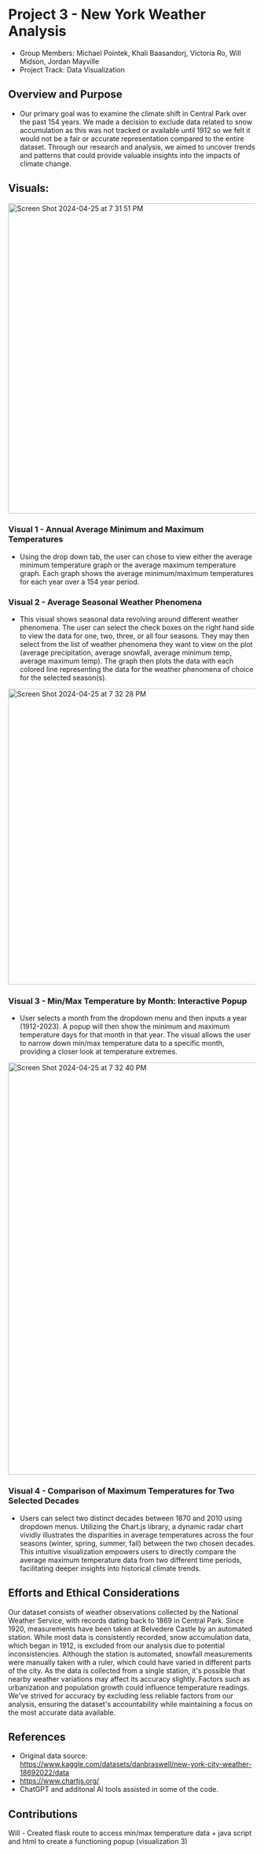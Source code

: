 #  Project 3 - New York Weather Analysis
- Group Members: Michael Pointek, Khali Baasandorj, Victoria Ro, Will Midson, Jordan Mayville
- Project Track: Data Visualization
## Overview and Purpose
- Our primary goal was to examine the climate shift in Central Park over the past 154 years. We made a decision to exclude data related to snow accumulation as this was not tracked or available until 1912 so we felt it would not be a fair or accurate representation compared to the entire dataset. Through our research and analysis, we aimed to uncover trends and patterns that could provide valuable insights into the impacts of climate change. 
## Visuals: 
<img width="631" alt="Screen Shot 2024-04-25 at 7 31 51 PM" src="https://github.com/michaelpointek/project3/assets/57199813/af99290a-d797-48b0-b582-9f8c5807e5ea">

### Visual 1 - Annual Average Minimum and Maximum Temperatures
 - Using the drop down tab, the user can chose to view either the average minimum temperature graph or the average maximum temperature graph. Each graph shows the average minimum/maximum temperatures for each year over a 154 year period. 
 
### Visual 2 - Average Seasonal Weather Phenomena 
 - This visual shows seasonal data revolving around different weather phenomena. The user can select the check boxes on the right hand side to view the data for one, two, three, or all four seasons. They may then select from the list of weather phenomena they want to view on the plot (average precipitation, average snowfall, average minimum temp, average maximum temp). The graph then plots the data with each colored line representing the data for the weather phenomena of choice for the selected season(s). 

<img width="602" alt="Screen Shot 2024-04-25 at 7 32 28 PM" src="https://github.com/michaelpointek/project3/assets/57199813/bc2b0d45-9e84-41de-9cbf-fe08a1b74c34">

### Visual 3 - Min/Max Temperature by Month: Interactive Popup
 - User selects a month from the dropdown menu and then inputs a year (1912-2023). A popup will then show the minimum and maximum temperature days for that month in that year. The visual allows the user to narrow down min/max temperature data to a specific month, providing a closer look at temperature extremes. 

<img width="838" alt="Screen Shot 2024-04-25 at 7 32 40 PM" src="https://github.com/michaelpointek/project3/assets/57199813/6235a3af-cd37-4cdf-96f7-7c39a144b1e2">

### Visual 4 - Comparison of Maximum Temperatures for Two Selected Decades
 - Users can select two distinct decades between 1870 and 2010 using dropdown menus. Utilizing the Chart.js library, a dynamic radar chart vividly illustrates the disparities in average temperatures across the four seasons (winter, spring, summer, fall) between the two chosen decades. This intuitive visualization empowers users to directly compare the average maximum temperature data from two different time periods, facilitating deeper insights into historical climate trends. 

## Efforts and Ethical Considerations 
Our dataset consists of weather observations collected by the National Weather Service, with records dating back to 1869 in Central Park. Since 1920, measurements have been taken at Belvedere Castle by an automated station. While most data is consistently recorded, snow accumulation data, which began in 1912, is excluded from our analysis due to potential inconsistencies. Although the station is automated, snowfall measurements were manually taken with a ruler, which could have varied in different parts of the city. As the data is collected from a single station, it's possible that nearby weather variations may affect its accuracy slightly. Factors such as urbanization and population growth could influence temperature readings. We've strived for accuracy by excluding less reliable factors from our analysis, ensuring the dataset's accountability while maintaining a focus on the most accurate data available.

## References 
- Original data source: https://www.kaggle.com/datasets/danbraswell/new-york-city-weather-18692022/data
- https://www.chartjs.org/
- ChatGPT and additonal AI tools assisted in some of the code.

## Contributions
Will - Created flask route to access min/max temperature data + java script and html to create a functioning popup (visualization 3)
